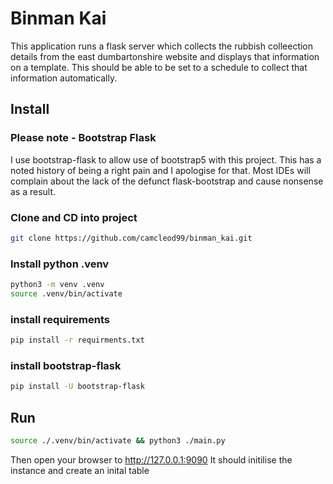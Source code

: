 # Binman Kai
This application runs a flask server which collects the rubbish colleection details from the east dumbartonshire website 
and displays that information on a template. This should be able to be set to a schedule to collect that information 
automatically.

## Install
### Please note - Bootstrap Flask
I use bootstrap-flask to allow use of bootstrap5 with this project. This has a noted history of being a right pain and 
I apologise for that. Most IDEs will complain about the lack of the defunct flask-bootstrap and cause nonsense as a 
result.

### Clone and CD into project
```bash
git clone https://github.com/camcleod99/binman_kai.git
```
### Install python .venv
```bash
python3 -m venv .venv
source .venv/bin/activate
```
### install requirements
```bash
pip install -r requirments.txt
```
### install bootstrap-flask
```bash
pip install -U bootstrap-flask
```
## Run
```bash
source ./.venv/bin/activate && python3 ./main.py
```
Then open your browser to 
http://127.0.0.1:9090
It should initilise the instance and create an inital table